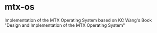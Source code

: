 # mtx-os
Implementation of the MTX Operating System based on KC Wang's Book "Design and Implementation of the MTX Operating System"
